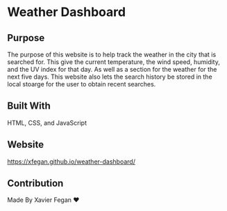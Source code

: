 # Weather Dashboard 

## Purpose
The purpose of this website is to help track the weather in the city that is searched for. This give the current temperature, the wind speed, humidity, and the UV index for that day. As well as a section for the weather for the next five days. This website also lets the search history be stored in the local stoarge for the user to obtain recent searches. 

## Built With 
HTML, CSS, and JavaScript

## Website 

https://xfegan.github.io/weather-dashboard/

## Contribution 
Made By Xavier Fegan ❤️

